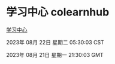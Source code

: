 # 学习中心 colearnhub
[学习中心](http://219.139.197.242:56308/colearnhub/)

2023年 08月 22日 星期二 05:30:03 CST

2023年 08月 21日 星期一 21:30:03 GMT
